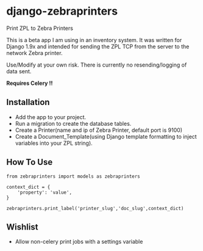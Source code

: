 # django-zebraprinters
Print ZPL to Zebra Printers

This is a beta app I am using in an inventory system.  It was written for Django 1.9x and intended for sending the ZPL TCP from the server to the network Zebra printer.

Use/Modify at your own risk.  There is currently no resending/logging of data sent.

**Requires Celery !!**

## Installation
- Add the app to your project.
- Run a migration to create the database tables.
- Create a Printer(name and ip of Zebra Printer, default port is 9100)
- Create a Document_Template(using Django template formatting to inject variables into your ZPL string).

## How To Use
```
from zebraprinters import models as zebraprinters

context_dict = {
	'property': 'value',
}

zebraprinters.print_label('printer_slug','doc_slug',context_dict)
```

## Wishlist
- Allow non-celery print jobs with a settings variable